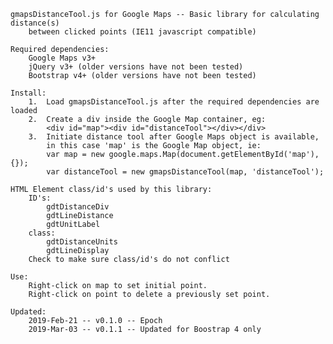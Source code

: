 	gmapsDistanceTool.js for Google Maps -- Basic library for calculating distance(s) 
		between clicked points (IE11 javascript compatible)

	Required dependencies:
		Google Maps v3+
		jQuery v3+ (older versions have not been tested)
		Bootstrap v4+ (older versions have not been tested)

	Install:
		1.  Load gmapsDistanceTool.js after the required dependencies are loaded
		2.  Create a div inside the Google Map container, eg:
			<div id="map"><div id="distanceTool"></div></div>
		3.  Initiate distance tool after Google Maps object is available, 
		    in this case 'map' is the Google Map object, ie:
			var map = new google.maps.Map(document.getElementById('map'), {});
			var distanceTool = new gmapsDistanceTool(map, 'distanceTool'); 

	HTML Element class/id's used by this library:
		ID's:
			gdtDistanceDiv
			gdtLineDistance
			gdtUnitLabel
		class:
			gdtDistanceUnits
			gdtLineDisplay
		Check to make sure class/id's do not conflict

	Use:
		Right-click on map to set initial point.
		Right-click on point to delete a previously set point.
		
	Updated:
		2019-Feb-21 -- v0.1.0 -- Epoch
		2019-Mar-03 -- v0.1.1 -- Updated for Boostrap 4 only 
